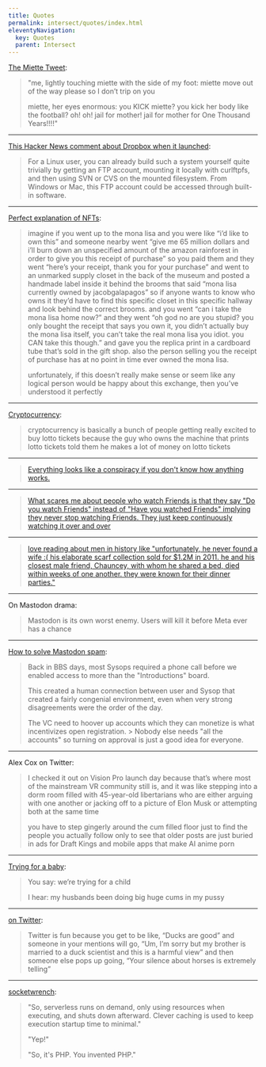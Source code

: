 ```yaml
---
title: Quotes
permalink: intersect/quotes/index.html
eleventyNavigation:
  key: Quotes
  parent: Intersect
---
```


[The Miette Tweet](https://twitter.com/tricialockwood/status/1108102037072433153?lang=en):

> "me, lightly touching miette with the side of my foot: miette move out of the way please so I don’t trip on you
> 
> miette, her eyes enormous: you KICK miette? you kick her body like the football? oh! oh! jail for mother! jail for mother for One Thousand Years!!!!"

---

[This Hacker News comment about Dropbox when it launched](https://news.ycombinator.com/item?id=9224):

> For a Linux user, you can already build such a system yourself quite trivially by getting an FTP account, mounting it locally with curlftpfs, and then using SVN or CVS on the mounted filesystem. From Windows or Mac, this FTP account could be accessed through built-in software.

---

[Perfect explanation of NFTs](https://queersamus.tumblr.com/post/649552477605249025):

> imagine if you went up to the mona lisa and you were like “i’d like to own this” and someone nearby went “give me 65 million dollars and i’ll burn down an unspecified amount of the amazon rainforest in order to give you this receipt of purchase” so you paid them and they went “here’s your receipt, thank you for your purchase” and went to an unmarked supply closet in the back of the museum and posted a handmade label inside it behind the brooms that said “mona lisa currently owned by jacobgalapagos” so if anyone wants to know who owns it they’d have to find this specific closet in this specific hallway and look behind the correct brooms. and you went “can i take the mona lisa home now?” and they went “oh god no are you stupid? you only bought the receipt that says you own it, you didn’t actually buy the mona lisa itself, you can’t take the real mona lisa you idiot. you CAN take this though.” and gave you the replica print in a cardboard tube that’s sold in the gift shop. also the person selling you the receipt of purchase has at no point in time ever owned the mona lisa.
>
> unfortunately, if this doesn’t really make sense or seem like any logical person would be happy about this exchange, then you’ve understood it perfectly

---

[Cryptocurrency](https://twitter.com/SaddestRobots/status/1511711771211571201):

> cryptocurrency is basically a bunch of people getting really excited to buy lotto tickets because the guy who owns the machine that prints lotto tickets told them he makes a lot of money on lotto tickets

---

> [Everything looks like a conspiracy if you don't know how anything works.](https://twitter.com/jpgftw/status/1433810574366838788)

---

> [What scares me about people who watch Friends is that they say "Do you watch Friends" instead of "Have you watched Friends" implying they never stop watching Friends. They just keep continuously watching it over and over](https://twitter.com/clintonio12/status/1075207271163015168)

---

> [love reading about men in history like "unfortunately, he never found a wife :( his elaborate scarf collection sold for $1.2M in 2011. he and his closest male friend, Chauncey, with whom he shared a bed, died within weeks of one another. they were known for their dinner parties."](https://twitter.com/calebsaysthings/status/1211747052079722503?lang=en)

---

On Mastodon drama:

> Mastodon is its own worst enemy. Users will kill it before Meta ever has a chance

---

[How to solve Mastodon spam](https://growers.social/@jpaskaruk/111953150154243985):

> Back in BBS days, most Sysops required a phone call before we enabled access to more than the "Introductions" board.
> 
> This created a human connection between user and Sysop that created a fairly congenial environment, even when very strong disagreements were the order of the day.
>
> The VC need to hoover up accounts which they can monetize is what incentivizes open registration. > Nobody else needs "all the accounts" so turning on approval is just a good idea for everyone.

---

Alex Cox on Twitter:

> I checked it out on Vision Pro launch day because that’s where most of the mainstream VR community still is, and it was like stepping into a dorm room filled with 45-year-old libertarians who are either arguing with one another or jacking off to a picture of Elon Musk or attempting both at the same time
>
> you have to step gingerly around the cum filled floor just to find the people you actually follow only to see that older posts are just buried in ads for Draft Kings and mobile apps that make AI anime porn

---


[Trying for a baby](https://twitter.com/ninaoyama/status/1084357877253300227?lang=en):

> You say: we’re trying for a child 
>
> I hear: my husbands been doing big huge cums in my pussy

---

[on Twitter](https://twitter.com/MikeDrucker/status/1137068315229208578?lang=en):

> Twitter is fun because you get to be like, “Ducks are good” and someone in your mentions will go, “Um, I’m sorry but my brother is married to a duck scientist and this is a harmful view” and then someone else pops up going, “Your silence about horses is extremely telling”

---

[socketwrench](https://hackers.town/@socketwench/112411049441339883):

> "So, serverless runs on demand, only using resources when executing, and shuts down afterward. Clever caching is used to keep execution startup time to minimal."
>
> "Yep!"
>
> "So, it's PHP. You invented PHP."